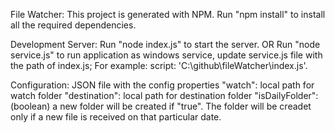 File Watcher:
    This project is generated with NPM.
    Run "npm install" to install all the required dependencies.

Development Server:
    Run "node index.js" to start the server.
    OR
    Run "node service.js" to run application as windows service, update service.js file with the path of index.js; For example:     script: 'C:\\github\\fileWatcher\\index.js'.


Configuration:
    JSON file with the config properties
    "watch": local path for watch folder
    "destination": local path for destination folder
    "isDailyFolder": (boolean) a new folder will be created if "true".
                     The folder will be creadet only if a new file is received on that particular date.
    
